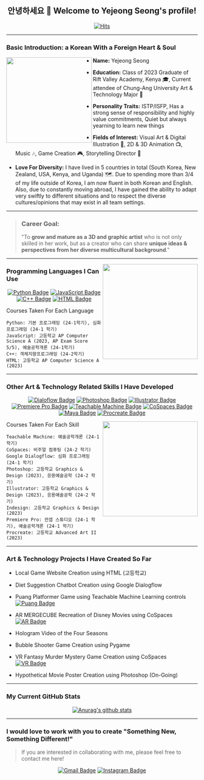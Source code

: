 <div align="center">
  
## 안녕하세요 👋 Welcome to Yejeong Seong's profile!
</div>

 <div align=center>
	
  [![Hits](https://hits.seeyoufarm.com/api/count/incr/badge.svg?url=https%3A%2F%2Fgithub.com%2Fslauren1207)](https://hits.seeyoufarm.com) 
	
  </div>
<hr>


### Basic Introduction: a Korean With a Foreign Heart & Soul

<!--![KakaoTalk_20241113_193246928_03](https://github.com/user-attachments/assets/e02b71c4-df1a-4fb2-bac7-d502d986a088)-->
<img align="left" src="https://github.com/user-attachments/assets/e02b71c4-df1a-4fb2-bac7-d502d986a088" width="225">



- **Name:** Yejeong Seong

- **Education:** Class of 2023 Graduate of Rift Valley Academy, Kenya :mortar_board:, Current attendee of Chung-Ang University Art & Technology Major :school: 
  
- **Personality Traits:** ISTP/ISFP, Has a strong sense of responsibility and highly value commitments, Quiet but always yearning to learn new things

- **Fields of Interest:** Visual Art & Digital Illustration :art:, 2D & 3D Animation :tv:, Music :notes:, Game Creation :video_game:, Storytelling Director :open_book: 

- **Love For Diversity:** I have lived in 5 countries in total (South Korea, New Zealand, USA, Kenya, and Uganda) :world_map:.  Due to spending more than 3/4 of my life outside of Korea, I am now fluent in both Korean and English. Also, due to constantly moving abroad, I have gained the ability to adapt very swiftly to different situations and to respect the diverse cultures/opinions that may exist in all team settings.

<hr>

> ### **Career Goal:**
> "To **grow and mature as a 3D and graphic artist** who is not only skilled in her work, but as a creator who can share **unique ideas & perspectives from her diverse multicultural background**."


<hr>
<img align="right" src="https://images.stockcake.com/public/6/c/8/6c866598-4e1a-4256-b308-06e72d79ed45_large/futuristic-coding-workspace-stockcake.jpg" width="250">

### Programming Languages I Can Use

<div align="center">
  
[![Python Badge](https://img.shields.io/badge/Python-03776Ab?style=for-the-badge&logo=python&logoColor=white&link=https%3A%2F%2Fwww.python.org%2F)](https://www.python.org/)
[![JavaScript Badge](https://img.shields.io/badge/JavaScript-f7df1e?style=for-the-badge&logo=javascript&logoColor=white&link=https%3A%2F%2Fwww.javascript.com%2F)](https://www.javascript.com/)
[![C++ Badge](https://img.shields.io/badge/C%2B%2B-00599c?style=for-the-badge&logo=cplusplus&logoColor=white&link=https%3A%2F%2Fisocpp.org%2F)](https://isocpp.org/)
[![HTML Badge](https://img.shields.io/badge/HTML-E34F26?style=for-the-badge&logo=html5&logoColor=white&link=https%3A%2F%2Fhtml.com%2F)](https://html.com/)
</div>

Courses Taken For Each Language

```
Python: 기본 프로그래밍 (24-1학기), 심화 프로그래밍 (24-1 학기)
JavaScript: 고등학교 AP Computer Science A (2023, AP Exam Score 5/5), 예술공학개론 (24-1학기)
C++: 객체지향프로그래밍 (24-2학기)
HTML: 고등학교 AP Computer Science A (2023)
```
<hr>

### Other Art & Technology Related Skills I Have Developed



<div align="center">
	
[![Dialoflow Badge](https://img.shields.io/badge/Dialogflow-FF9800?style=for-the-badge&logo=dialogflow&logoColor=white&link=https%3A%2F%2Fdialogflow.cloud.google.com%2F)](https://dialogflow.cloud.google.com/)
[![Photoshop Badge](https://img.shields.io/badge/Photoshop-31A8FF?style=for-the-badge&logo=adobephotoshop&logoColor=white&link=https%3A%2F%2Fwww.adobe.com%2Fproducts%2Fphotoshop.html)](https://www.adobe.com/products/photoshop.html)
[![Illustrator Badge](https://img.shields.io/badge/Illustrator-FF9A00?style=for-the-badge&logo=adobeillustrator&logoColor=white&link=https%3A%2F%2Fwww.adobe.com%2Fproducts%2Fillustrator.html)](https://www.adobe.com/products/illustrator.html)
[![Premiere Pro Badge](https://img.shields.io/badge/Premiere%20Pro-9999FF?style=for-the-badge&logo=adobepremierepro&logoColor=white&link=https%3A%2F%2Fwww.adobe.com%2Fproducts%2Fpremiere.html)](https://www.adobe.com/products/premiere.html)
[![Teachable Machine Badge](https://img.shields.io/badge/Teachable%20Machine-ADD8E6?style=for-the-badge&logoColor=white&link=https%3A%2F%2Fteachablemachine.withgoogle.com%2F)](https://teachablemachine.withgoogle.com/)
[![CoSpaces Badge](https://img.shields.io/badge/CoSpaces-FF69B4?style=for-the-badge&logoColor=white&link=https%3A%2F%2Fwww.cospaces.io%2F)](https://www.cospaces.io/)
[![Maya Badge](https://img.shields.io/badge/Maya-37A5CC?style=for-the-badge&logo=autodeskmaya&logoColor=white&link=https%3A%2F%2Fwww.autodesk.com%2Fau%2Fproducts%2Fmaya%2Foverview)](https://www.autodesk.com/au/products/maya/overview)
[![Procreate Badge](https://img.shields.io/badge/Procreate-FFB6C1?style=for-the-badge&logoColor=white&link=https%3A%2F%2Fprocreate.com%2F)](https://procreate.com/)

</div>

<img align="right" src="https://www.theartist.me/wp-content/uploads/2023/10/future-of-art.jpg" width="250">

Courses Taken For Each Skill

```
Teachable Machine: 예술공학개론 (24-1 학기)
CoSpaces: 비주얼 컴퓨팅 (24-2 학기)
Google Dialogflow: 심화 프로그래밍 (24-1 학기)
Photoshop: 고등학교 Graphics & Design (2023), 응용예술공학 (24-2 학기)
Illustrator: 고등학교 Graphics & Design (2023), 응용예술공학 (24-2 학기)
Indesign: 고등학교 Graphics & Design (2023)
Premiere Pro: 컨셉 스튜디오 (24-1 학기), 예술공학개론 (24-1 학기)
Procreate: 고등학교 Advanced Art II (2023)
```
<hr>

### Art & Technology Projects I Have Created So Far

- Local Game Website Creation using HTML (고등학교)
- Diet Suggestion Chatbot Creation using Google Dialogflow
- Puang Platformer Game using Teachable Machine Learning controls [![Puang Badge](https://img.shields.io/badge/PUANG%20PLATFORMER%20GAME-blue?style=for-the-badge&logoColor=white&link=https%3A%2F%2Feditor.p5js.org%2Fslauren1207%2Fsketches%2F95592_ePw-)](https://editor.p5js.org/slauren1207/sketches/95592_ePw-)

- AR MERGECUBE Recreation of Disney Movies using CoSpaces [![AR Badge](https://img.shields.io/badge/AR%20MAGIC%20OF%20DISNEY-pink?style=for-the-badge&logoColor=white&link=https%3A%2F%2Fedu.cospaces.io%2FVEC-BMV)](https://edu.cospaces.io/VEC-BMV)

- Hologram Video of the Four Seasons
- Bubble Shooter Game Creation using Pygame
- VR Fantasy Murder Mystery Game Creation using CoSpaces [![VR Badge](https://img.shields.io/badge/VR%20Tragedy%20Befalls%20Elvendom-FF69B4?style=for-the-badge&logoColor=white&link=https%3A%2F%2Fedu.cospaces.io%2FAVX-WQN)](https://edu.cospaces.io/AVX-WQN)

- Hypothetical Movie Poster Creation using Photoshop (On-Going)
<hr>

### My Current GitHub Stats
<div align="center">
  
 [![Anurag's github stats](https://github-readme-stats.vercel.app/api?username=slauren1207)](https://github.com/anuraghazra/github-readme-stats)
</div>
<hr>

### I would love to work with you to create "Something New, Something Different!" 
>If you are interested in collaborating with me, please feel free to contact me here! 
<div align="center">

[![Gmail Badge](https://img.shields.io/badge/Gmail_slauren1207@gmail.com-d14836?style=for-the-badge&logo=Gmail&logoColor=white)](mailto:slauren1207@gmail.com)
[![Instagram Badge](https://img.shields.io/badge/Instagram_lyseong04-e4405f?style=for-the-badge&logo=instagram&logoColor=white&link=https%3A%2F%2Fwww.instagram.com%2Flyseong_04%2F)](https://www.instagram.com/lyseong_04/)
</div>

<!--
**slauren1207/slauren1207** is a ✨ _special_ ✨ repository because its `README.md` (this file) appears on your GitHub profile.

Here are some ideas to get you started:

- 🔭 I’m currently working on ...
- 🌱 I’m currently learning ...
- 👯 I’m looking to collaborate on ...
- 🤔 I’m looking for help with ...
- 💬 Ask me about ...
- 📫 How to reach me: ...
- 😄 Pronouns: ...
- ⚡ Fun fact: ...
-->
